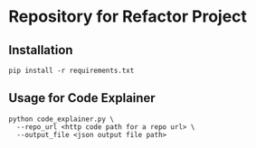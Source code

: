 # Repository for Refactor Project

## Installation
```
pip install -r requirements.txt
```

## Usage for Code Explainer
```
python code_explainer.py \ 
  --repo_url <http code path for a repo url> \
  --output_file <json output file path>
```
